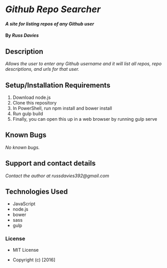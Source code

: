 # _Github Repo Searcher_

#### _A site for listing repos of any Github user_

#### By _**Russ Davies**_

## Description

_Allows the user to enter any Github username and it will list all repos, repo descriptions, and urls for that user._

## Setup/Installation Requirements
1. Download node.js
2. Clone this repository
3. In PowerShell, run npm install and bower install
4. Run gulp build
5. Finally, you can open this up in a web browser by running gulp serve

## Known Bugs
_No known bugs._

## Support and contact details

_Contact the author at russdavies392@gmail.com_

## Technologies Used
* JavaScript 
* node.js 
* bower  
* sass 
* gulp

### License

* MIT License

* Copyright (c) [2016]
